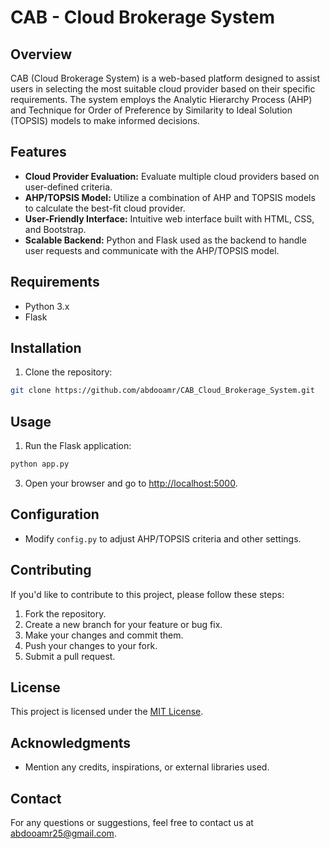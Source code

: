 # CAB - Cloud Brokerage System

## Overview

CAB (Cloud Brokerage System) is a web-based platform designed to assist users in selecting the most suitable cloud provider based on their specific requirements. The system employs the Analytic Hierarchy Process (AHP) and Technique for Order of Preference by Similarity to Ideal Solution (TOPSIS) models to make informed decisions.

## Features

- **Cloud Provider Evaluation:** Evaluate multiple cloud providers based on user-defined criteria.
- **AHP/TOPSIS Model:** Utilize a combination of AHP and TOPSIS models to calculate the best-fit cloud provider.
- **User-Friendly Interface:** Intuitive web interface built with HTML, CSS, and Bootstrap.
- **Scalable Backend:** Python and Flask used as the backend to handle user requests and communicate with the AHP/TOPSIS model.

## Requirements

- Python 3.x
- Flask

## Installation

1. Clone the repository:

```bash
git clone https://github.com/abdooamr/CAB_Cloud_Brokerage_System.git
```

## Usage

1. Run the Flask application:

```bash
python app.py
```

3. Open your browser and go to [http://localhost:5000](http://localhost:5000).

## Configuration

- Modify `config.py` to adjust AHP/TOPSIS criteria and other settings.

## Contributing

If you'd like to contribute to this project, please follow these steps:

1. Fork the repository.
2. Create a new branch for your feature or bug fix.
3. Make your changes and commit them.
4. Push your changes to your fork.
5. Submit a pull request.

## License

This project is licensed under the [MIT License](LICENSE).

## Acknowledgments

- Mention any credits, inspirations, or external libraries used.

## Contact

For any questions or suggestions, feel free to contact us at abdooamr25@gmail.com.

